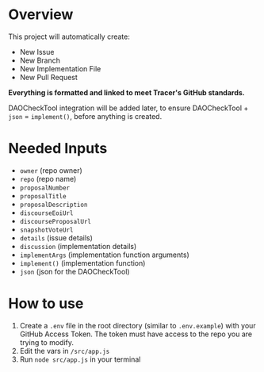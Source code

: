 # Overview
This project will automatically create:
- New Issue
- New Branch
- New Implementation File
- New Pull Request

**Everything is formatted and linked to meet Tracer's GitHub standards.**

DAOCheckTool integration will be added later, to ensure DAOCheckTool + `json` = `implement()`, before anything is created.

# Needed Inputs
- `owner` (repo owner)
- `repo` (repo name)
- `proposalNumber`
- `proposalTitle`
- `proposalDescription`
- `discourseEoiUrl`
- `discourseProposalUrl`
- `snapshotVoteUrl`
- `details` (issue details)
- `discussion` (implementation details)
- `implementArgs` (implementation function arguments)
- `implement()` (implementation function)
- `json` (json for the DAOCheckTool)

# How to use
1. Create a `.env` file in the root directory (similar to `.env.example`) with your GitHub Access Token. The token must have access to the repo you are trying to modify.
2. Edit the vars in `/src/app.js`
3. Run `node src/app.js` in your terminal
